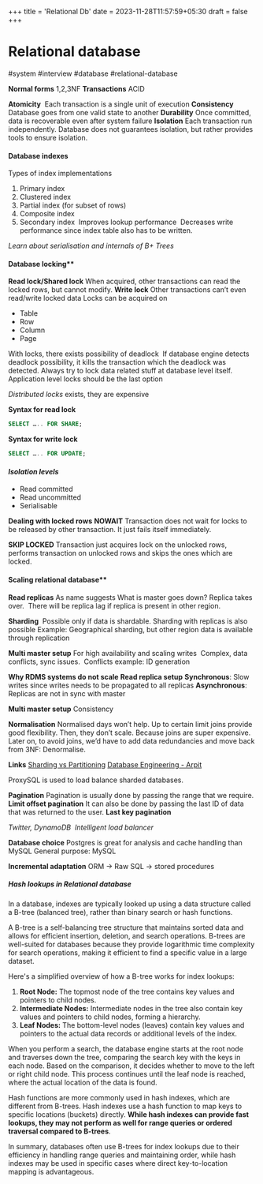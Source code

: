 +++
title = 'Relational Db'
date = 2023-11-28T11:57:59+05:30
draft = false
+++

# Relational database
#system #interview #database #relational-database

**Normal forms**
1,2,3NF
**Transactions**
ACID


**Atomicity** 
Each transaction is a single unit of execution
**Consistency**
Database goes from one valid state to another
**Durability**
Once committed, data is recoverable even after system failure
**Isolation**
Each transaction run independently. Database does not guarantees isolation, but rather provides tools to ensure isolation.

#### Database indexes
Types of index implementations 
1. Primary index
2. Clustered index
3. Partial index (for subset of rows)
4. Composite index
5. Secondary index 
Improves lookup performance 
Decreases write performance since index table also has to be written.

_Learn about serialisation and internals of B+ Trees_ 


#### Database locking** 

**Read lock/Shared lock**
When acquired, other transactions can read the locked rows, but cannot modify.
**Write lock**
Other transactions can’t even read/write locked data
Locks can be acquired on
- Table
- Row
- Column
- Page

With locks, there exists possibility of deadlock 
If database engine detects deadlock possibility, it kills the transaction which the deadlock was detected.
Always try to lock data related stuff at database level itself. Application level locks should be the last option

_Distributed locks_ exists, they are expensive

**Syntax for read lock**
```sql
SELECT ….. FOR SHARE;
```


**Syntax for write lock**
```sql
SELECT ….. FOR UPDATE;
```


#### _Isolation levels_
- Read committed 
- Read uncommitted
- Serialisable

**Dealing with locked rows**
**NOWAIT**
Transaction does not wait for locks to be released by other transaction. It just fails itself immediately. 

**SKIP LOCKED**
Transaction just acquires lock on the unlocked rows, performs transaction on unlocked rows and skips the ones which are locked.

#### Scaling relational database**

**Read replicas**
As name suggests
What is master goes down?
Replica takes over. 
There will be replica lag if replica is present in other region.

**Sharding** 
Possible only if data is shardable.
Sharding with replicas is also possible
Example: Geographical sharding, but other region data is available through replication

**Multi master setup**
For high availability and scaling writes 
Complex, data conflicts, sync issues. 
Conflicts example: ID generation 

**Why RDMS systems do not scale**
**Read replica setup**
**Synchronous**: Slow writes since writes needs to be propagated to all replicas
**Asynchronous**: Replicas are not in sync with master

**Multi master setup**
Consistency

**Normalisation**
Normalised days won’t help.
Up to certain limit joins provide good flexibility. Then, they don’t scale. Because joins are super expensive. 
Later on, to avoid joins, we’d have to add data redundancies and move back from 3NF: Denormalise.


**Links**
[Sharding vs Partitioning](https://www.youtube.com/watch?v=wXvljefXyEo)
[Database Engineering - Arpit](https://www.youtube.com/watch?v=-YxWRxOFgRY&list=PLsdq-3Z1EPT2C-Da7Jscr7NptGcIZgQ2l&pp=iAQB)

ProxySQL is used to load balance sharded databases. 

**Pagination**
Pagination is usually done by passing the range that we require. **Limit offset pagination**
It can also be done by passing the last ID of data that was returned to the user. **Last key pagination**

_Twitter, DynamoDB_ 
_Intelligent load balancer_

**Database choice**
Postgres is great for analysis and cache handling than MySQL
General purpose: MySQL 

**Incremental adaptation**
ORM -> Raw SQL -> stored procedures


##### Hash lookups in Relational database
  
In a database, indexes are typically looked up using a data structure called a B-tree (balanced tree), rather than binary search or hash functions.

A B-tree is a self-balancing tree structure that maintains sorted data and allows for efficient insertion, deletion, and search operations. B-trees are well-suited for databases because they provide logarithmic time complexity for search operations, making it efficient to find a specific value in a large dataset.

Here's a simplified overview of how a B-tree works for index lookups:

1. **Root Node:** The topmost node of the tree contains key values and pointers to child nodes.
2. **Intermediate Nodes:** Intermediate nodes in the tree also contain key values and pointers to child nodes, forming a hierarchy.
3. **Leaf Nodes:** The bottom-level nodes (leaves) contain key values and pointers to the actual data records or additional levels of the index.

When you perform a search, the database engine starts at the root node and traverses down the tree, comparing the search key with the keys in each node. Based on the comparison, it decides whether to move to the left or right child node. This process continues until the leaf node is reached, where the actual location of the data is found.

Hash functions are more commonly used in hash indexes, which are different from B-trees. Hash indexes use a hash function to map keys to specific locations (buckets) directly. **While hash indexes can provide fast lookups, they may not perform as well for range queries or ordered traversal compared to B-trees**.

In summary, databases often use B-trees for index lookups due to their efficiency in handling range queries and maintaining order, while hash indexes may be used in specific cases where direct key-to-location mapping is advantageous.

